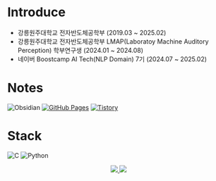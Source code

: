# Introduce

- 강릉원주대학교 전자반도체공학부 (2019.03 ~ 2025.02)
- 강릉원주대학교 전자반도체공학부 LMAP(Laboratoy Machine Auditory Perception) 학부연구생 (2024.01 ~ 2024.08)
- 네이버 Boostcamp AI Tech(NLP Domain) 7기 (2024.07 ~ 2025.02)



# Notes
![Obsidian](https://img.shields.io/badge/Obsidian-%23483699.svg?style=for-the-badge&logo=obsidian&logoColor=white)
[![GitHub Pages](https://img.shields.io/badge/githubpages-222222?style=for-the-badge&logo=githubpages&logoColor=white)](https://koreannn.github.io/)
[![Tistory](https://img.shields.io/badge/Tistory-000000?style=for-the-badge&logo=Tistory&logoColor=white)](https://dailyreord.tistory.com/m/?fbclid=PAAaYCvpx2K65tX_HJHIweCvNgcrvX5UQmvWiWXV7lCDMJbp1NA-5Vq6LBmkY)



# Stack

![C](https://img.shields.io/badge/C-A8B9CC?style=for-the-badge&logo=C&logoColor=white)
![Python](https://img.shields.io/badge/Python-3776AB?style=for-the-badge&logo=Python&logoColor=white)



<div align=center>
  <a href="mailto:ghdtjdwo5@gmail.com">
    <img src="https://img.shields.io/badge/Gmail-EA4335?style=for-the-badge&logo=Gmail&logoColor=white">
  </a>
    <a href="[https:](https://www.linkedin.com/in/onny-t-0769282b8/)">
      <img src="https://img.shields.io/badge/LinkedIn-0A66C2?style=for-the-badge&logo=LinkedIn&logoColor=white">
    </a>
</div>


<!--
**koreannn/koreannn** is a ✨ _special_ ✨ repository because its `README.md` (this file) appears on your GitHub profile.

Here are some ideas to get you started:

- 🔭 I’m currently working on ...
- 🌱 I’m currently learning ...
- 👯 I’m looking to collaborate on ...
- 🤔 I’m looking for help with ...
- 💬 Ask me about ...
- 📫 How to reach me: ...
- 😄 Pronouns: ...
- ⚡ Fun fact: ...
-->
